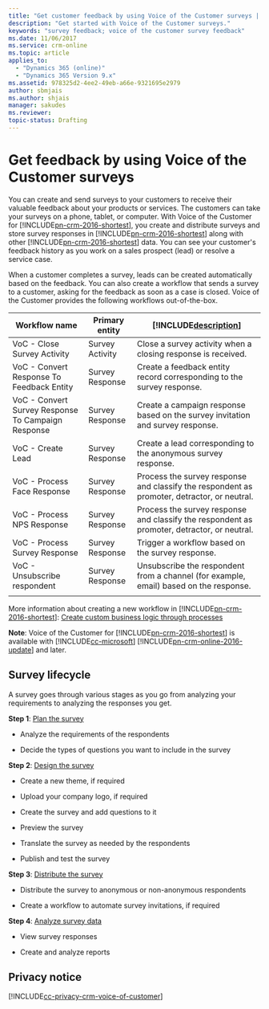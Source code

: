 ```yaml
---
title: "Get customer feedback by using Voice of the Customer surveys | MicrosoftDocs"
description: "Get started with Voice of the Customer surveys."
keywords: "survey feedback; voice of the customer survey feedback"
ms.date: 11/06/2017
ms.service: crm-online
ms.topic: article
applies_to:
  - "Dynamics 365 (online)"
  - "Dynamics 365 Version 9.x"
ms.assetid: 978325d2-4ee2-49eb-a66e-9321695e2979
author: sbmjais
ms.author: shjais
manager: sakudes
ms.reviewer: 
topic-status: Drafting
---
```


# Get feedback by using Voice of the Customer surveys

You can create and send surveys to your customers to receive their valuable feedback about your products or services. The customers can take your surveys on a phone, tablet, or computer. With Voice of the Customer for [!INCLUDE[pn-crm-2016-shortest](../includes/pn-crm-2016-shortest.md)], you create and distribute surveys and store survey responses in [!INCLUDE[pn-crm-2016-shortest](../includes/pn-crm-2016-shortest.md)] along with other [!INCLUDE[pn-crm-2016-shortest](../includes/pn-crm-2016-shortest.md)] data. You can see your customer's feedback history as you work on a sales prospect (lead) or resolve a service case.

When a customer completes a survey, leads can be created automatically based on the feedback. You can also create a workflow that sends a survey to a customer, asking for the feedback as soon as a case is closed. Voice of the Customer provides the following workflows out-of-the-box.

| **Workflow name**                                  | **Primary entity** | **[!INCLUDE[description](../includes/description.md)]**                                                                             |
|----------------------------------------------------|--------------------|---------------------------------------------------------------------------------------------|
| VoC - Close Survey Activity                        | Survey Activity    | Close a survey activity when a closing response is received.                                |
| VoC - Convert Response To Feedback Entity          | Survey Response    | Create a feedback entity record corresponding to the survey response.                       |
| VoC - Convert Survey Response To Campaign Response | Survey Response    | Create a campaign response based on the survey invitation and survey response.              |
| VoC - Create Lead                                  | Survey Response    | Create a lead corresponding to the anonymous survey response.                               |
| VoC - Process Face Response                        | Survey Response    | Process the survey response and classify the respondent as promoter, detractor, or neutral. |
| VoC - Process NPS Response                         | Survey Response    | Process the survey response and classify the respondent as promoter, detractor, or neutral. |
| VoC - Process Survey Response                      | Survey Response    | Trigger a workflow based on the survey response.                                            |
| VoC - Unsubscribe respondent                       | Survey Response    | Unsubscribe the respondent from a channel (for example, email) based on the response.       |
|||

More information about creating a new workflow in [!INCLUDE[pn-crm-2016-shortest](../includes/pn-crm-2016-shortest.md)]: [Create custom business logic through processes](https://docs.microsoft.com/en-us/dynamics365/customer-engagement/customize/guide-staff-through-common-tasks-processes)  

**Note**: Voice of the Customer for [!INCLUDE[pn-crm-2016-shortest](../includes/pn-crm-2016-shortest.md)] is available with [!INCLUDE[cc-microsoft](../includes/cc-microsoft.md)] [!INCLUDE[pn-crm-online-2016-update](../includes/pn-crm-online-2016-update.md)] and later.

## Survey lifecycle

A survey goes through various stages as you go from analyzing your requirements to analyzing the responses you get.

**Step 1**: [Plan the survey](plan-survey.md)  

-   Analyze the requirements of the respondents

-   Decide the types of questions you want to include in the survey

**Step 2**: [Design the survey](design-basic-survey.md)  

-   Create a new theme, if required

-   Upload your company logo, if required

-   Create the survey and add questions to it

-   Preview the survey

-   Translate the survey as needed by the respondents

-   Publish and test the survey

**Step 3**: [Distribute the survey](distribute-survey.md)  

-   Distribute the survey to anonymous or non-anonymous respondents

-   Create a workflow to automate survey invitations, if required

**Step 4**: [Analyze survey data](analyze-survey-data.md)  

-   View survey responses

-   Create and analyze reports

## Privacy notice

[!INCLUDE[cc-privacy-crm-voice-of-customer](../includes/cc-privacy-crm-voice-of-customer.md)]